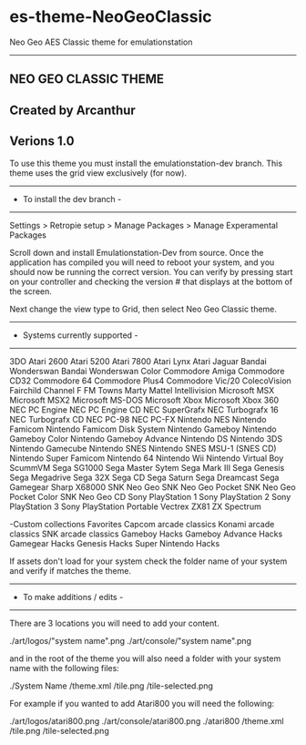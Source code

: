 # es-theme-NeoGeoClassic
Neo Geo AES Classic theme for emulationstation

--------------------------------------------
NEO GEO CLASSIC THEME
--------------------------------------------
Created by Arcanthur      
--------------------------------------------
Verions 1.0
--------------------------------------------

To use this theme you must install the emulationstation-dev branch.
This theme uses the grid view exclusively (for now).

---------------------------------
-  To install the dev branch    -
---------------------------------

Settings > Retropie setup > Manage Packages > Manage Experamental Packages

Scroll down and install Emulationstation-Dev from source.  Once the application has compiled you will need to reboot your system, and you should now be running the correct version.  You can verify by pressing start on your controller and checking the version # that displays at the bottom of the screen.

Next change the view type to Grid, then select Neo Geo Classic theme.

---------------------------------
- Systems currently supported   -
---------------------------------

3DO
Atari 2600
Atari 5200
Atari 7800
Atari Lynx
Atari Jaguar
Bandai Wonderswan
Bandai Wonderswan Color
Commodore Amiga
Commodore CD32
Commodore 64
Commodore Plus4
Commodore Vic/20
ColecoVision
Fairchild Channel F
FM Towns Marty
Mattel Intellivision
Microsoft MSX
Microsoft MSX2
Microsoft MS-DOS
Microsoft Xbox
Microsoft Xbox 360
NEC PC Engine
NEC PC Engine CD
NEC SuperGrafx
NEC Turbografx 16
NEC Turbografx CD
NEC PC-98
NEC PC-FX
Nintendo NES
Nintendo Famicom
Nintendo Famicom Disk System
Nintendo Gameboy
Nintendo Gameboy Color
Nintendo Gameboy Advance
Nintendo DS
Nintendo 3DS
Nintendo Gamecube
Nintendo SNES
Nintendo SNES MSU-1 (SNES CD)
Nintendo Super Famicom
Nintendo 64
Nintendo Wii
Nintendo Virtual Boy
ScummVM
Sega SG1000
Sega Master Sytem
Sega Mark III
Sega Genesis
Sega Megadrive
Sega 32X
Sega CD
Sega Saturn
Sega Dreamcast
Sega Gamegear
Sharp X68000
SNK Neo Geo
SNK Neo Geo Pocket
SNK Neo Geo Pocket Color
SNK Neo Geo CD
Sony PlayStation 1
Sony PlayStation 2
Sony PlayStation 3
Sony PlayStation Portable
Vectrex
ZX81
ZX Spectrum

-Custom collections
Favorites
Capcom arcade classics 
Konami arcade classics
SNK arcade classics
Gameboy Hacks
Gameboy Advance Hacks
Gamegear Hacks
Genesis Hacks
Super Nintendo Hacks

If assets don't load for your system check the folder name of your system and verify if matches the theme.

----------------------------------
-   To make additions / edits    -
----------------------------------

There are 3 locations you will need to add your content.

./art/logos/"system name".png
./art/console/"system name".png

and in the root of the theme you will also need a folder with your system name with the following files:

./System Name
	/theme.xml
	/tile.png
	/tile-selected.png

For example if you wanted to add Atari800 you will need the following:

./art/logos/atari800.png
./art/console/atari800.png
./atari800
	/theme.xml
	/tile.png
	/tile-selected.png
